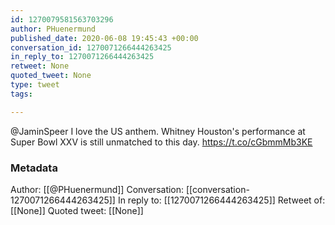 ```yaml
---
id: 1270079581563703296
author: PHuenermund
published_date: 2020-06-08 19:45:43 +00:00
conversation_id: 1270071266444263425
in_reply_to: 1270071266444263425
retweet: None
quoted_tweet: None
type: tweet
tags:

---
```


@JaminSpeer I love the US anthem. Whitney Houston's performance at Super Bowl XXV is still unmatched to this day. https://t.co/cGbmmMb3KE

### Metadata

Author: [[@PHuenermund]]
Conversation: [[conversation-1270071266444263425]]
In reply to: [[1270071266444263425]]
Retweet of: [[None]]
Quoted tweet: [[None]]
